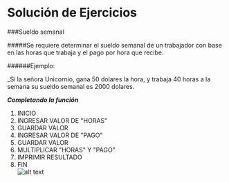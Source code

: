 Solución de Ejercicios		
======================			
###Sueldo semanal			

#####Se requiere determinar el sueldo semanal de un trabajador con base en las horas que trabaja y el pago por hora que recibe.
		
######Ejemplo:  			

_Si la señora Unicornio, gana 50 dolares la hora, y trabaja 40 horas a la semana su sueldo semanal es 2000 dolares.


___Completando la función___	

		
1. INICIO
2. INGRESAR VALOR DE "HORAS"		
3. GUARDAR VALOR	
4. INGRESAR VALOR DE "PAGO"	
5. GUARDAR VALOR	
6. MULTIPLICAR "HORAS" Y "PAGO"	
7. IMPRIMIR RESULTADO	
8. FIN	
![alt text](http://i68.tinypic.com/xcmxbc.jpg)